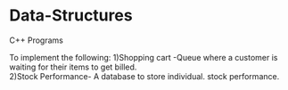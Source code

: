 # Data-Structures
C++ Programs

To implement the following:
1)Shopping cart -Queue where a customer is waiting for their items to get billed. </br>
2)Stock Performance- A database to store individual. stock performance.
